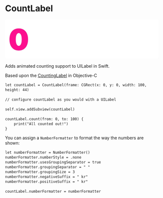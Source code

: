 # CountLabel

![CountLabel](counting.gif)

Adds animated counting support to UILabel in Swift.

Based upon the [CountingLabel](https://github.com/dataxpress/UICountingLabel) in Objective-C

```
let countLabel = CountLabel(frame: CGRect(x: 0, y: 0, width: 100, height: 44)

// configure countLabel as you would with a UILabel

self.view.addSubview(countLabel)

countLabel.count(from: 0, to: 100) {
    print("All counted out!")
}
```

You can assign a `NumberFormatter` to format the way the numbers are shown:
```
let numberFormatter = NumberFormatter()
numberFormatter.numberStyle = .none
numberFormatter.usesGroupingSeparator = true
numberFormatter.groupingSeparator = " "
numberFormatter.groupingSize = 3
numberFormatter.negativeSuffix = " kr"
numberFormatter.positiveSuffix = " kr"

countLabel.numberFormatter = numberFormatter
```

